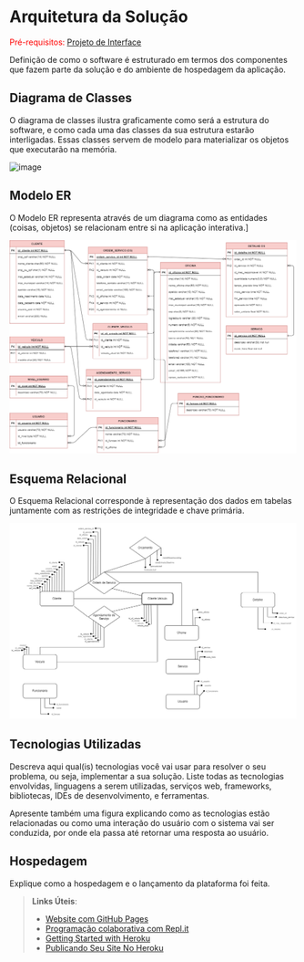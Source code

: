 # Arquitetura da Solução

<span style="color:red">Pré-requisitos: <a href="3-Projeto de Interface.md"> Projeto de Interface</a></span>

Definição de como o software é estruturado em termos dos componentes que fazem parte da solução e do ambiente de hospedagem da aplicação.

## Diagrama de Classes

O diagrama de classes ilustra graficamente como será a estrutura do software, e como cada uma das classes da sua estrutura estarão interligadas. Essas classes servem de modelo para materializar os objetos que executarão na memória.


![image](https://user-images.githubusercontent.com/92118593/162635523-67eaf85a-8402-4861-ba04-88ad47f03548.png)


## Modelo ER

O Modelo ER representa através de um diagrama como as entidades (coisas, objetos) se relacionam entre si na aplicação interativa.]

<p align="center">
  <img src="/docs/img/diagramaModeloER.png" with="90%" alt="Modelo ER"/>
</p>


## Esquema Relacional

O Esquema Relacional corresponde à representação dos dados em tabelas juntamente com as restrições de integridade e chave primária.
 

<p align="center">
  <img src="/docs/img/esquemaRelacional.png" with="90%" alt="Esquema Relacional"/>
<meta charset="utf-8"/></p>


## Tecnologias Utilizadas

Descreva aqui qual(is) tecnologias você vai usar para resolver o seu problema, ou seja, implementar a sua solução. Liste todas as tecnologias envolvidas, linguagens a serem utilizadas, serviços web, frameworks, bibliotecas, IDEs de desenvolvimento, e ferramentas.

Apresente também uma figura explicando como as tecnologias estão relacionadas ou como uma interação do usuário com o sistema vai ser conduzida, por onde ela passa até retornar uma resposta ao usuário.

## Hospedagem

Explique como a hospedagem e o lançamento da plataforma foi feita.

> **Links Úteis**:
>
> - [Website com GitHub Pages](https://pages.github.com/)
> - [Programação colaborativa com Repl.it](https://repl.it/)
> - [Getting Started with Heroku](https://devcenter.heroku.com/start)
> - [Publicando Seu Site No Heroku](http://pythonclub.com.br/publicando-seu-hello-world-no-heroku.html)
